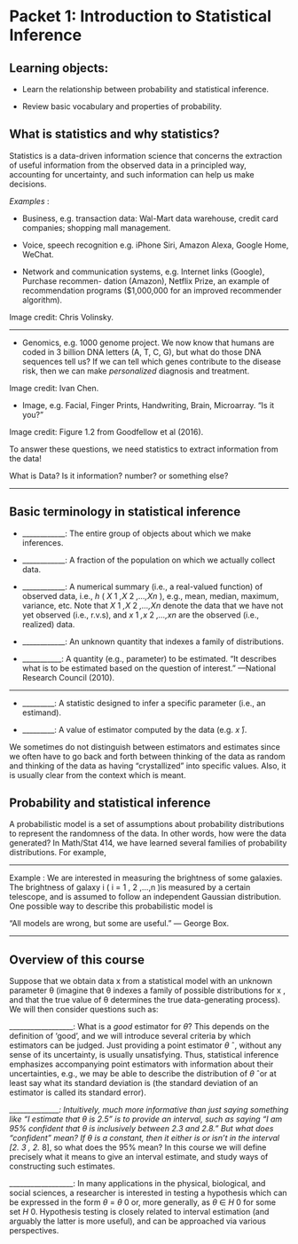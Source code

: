 # Packet 1: Introduction to Statistical Inference 

## Learning objects: 

- Learn the relationship between probability and statistical inference. 

- Review basic vocabulary and properties of probability. 

## What is statistics and why statistics? 

 Statistics is a data-driven information science that concerns the extraction of useful information from the observed data in a principled way, accounting for uncertainty, and such information can help us make decisions. 

_Examples_ : 

- Business, e.g. transaction data: Wal-Mart data warehouse, credit card companies;     shopping mall management. 

- Voice, speech recognition e.g. iPhone Siri, Amazon Alexa, Google Home, WeChat. 

- Network and communication systems, e.g. Internet links (Google), Purchase recommen-     dation (Amazon), Netflix Prize, an example of recommendation programs ($1,000,000     for an improved recommender algorithm). 

 Image credit: Chris Volinsky. 

---

- Genomics, e.g. 1000 genome project. We now know that humans are coded in 3 billion     DNA letters (A, T, C, G), but what do those DNA sequences tell us?     If we can tell which genes contribute to the disease risk, then we can make _personalized_     diagnosis and treatment. 

 Image credit: Ivan Chen. 

- Image, e.g. Facial, Finger Prints, Handwriting, Brain, Microarray. “Is it you?” 

 Image credit: Figure 1.2 from Goodfellow et al (2016). 

 To answer these questions, we need statistics to extract information from the data! 

What is Data? Is it information? number? or something else? 

---

## Basic terminology in statistical inference 

- ____________: The entire group of objects about which we make inferences. 

- ____________: A fraction of the population on which we actually collect data. 

- ____________: A numerical summary (i.e., a real-valued function) of observed     data, i.e., _h_ ( _X_ 1 _,X_ 2 _,...,Xn_ ), e.g., mean, median, maximum, variance, etc. Note     that _X_ 1 _,X_ 2 _,...,Xn_ denote the data that we have not yet observed (i.e., r.v.s), and     _x_ 1 _,x_ 2 _,...,xn_ are the observed (i.e., realized) data. 

- ____________: An unknown quantity that indexes a family of distributions. 

- ___________: A quantity (e.g., parameter) to be estimated. “It describes what is     to be estimated based on the question of interest.” —National Research Council (2010). 

---

- _________: A statistic designed to infer a specific parameter (i.e., an estimand). 

- _________: A value of estimator computed by the data (e.g. _x_ ̄). 

We sometimes do not distinguish between estimators and estimates since we often have to go back and forth between thinking of the data as random and thinking of the data as having “crystallized” into specific values. Also, it is usually clear from the context which is meant. 

## Probability and statistical inference 

 A probabilistic model is a set of assumptions about probability distributions to represent the randomness of the data. In other words, how were the data generated? In Math/Stat 414, we have learned several families of probability distributions. For example, 

---

 Example : We are interested in measuring the brightness of some galaxies. The brightness of galaxy i ( i = 1 , 2 ,...,n )is measured by a certain telescope, and is assumed to follow an independent Gaussian distribution. One possible way to describe this probabilistic model is 

“All models are wrong, but some are useful.” — George Box. 

---

## Overview of this course 

 Suppose that we obtain data x from a statistical model with an unknown parameter θ (imagine that θ indexes a family of possible distributions for x , and that the true value of θ determines the true data-generating process). We will then consider questions such as: 

__________________: What is a _good_ estimator for _θ_? This depends on the definition of ‘good’, and we will introduce several criteria by which estimators can be judged. Just providing a point estimator _θ_ ˆ, without any sense of its uncertainty, is usually unsatisfying. Thus, statistical inference emphasizes accompanying point estimators with information about their uncertainties, e.g., we may be able to describe the distribution of _θ_ ˆor at least say what its standard deviation is (the standard deviation of an estimator is called its standard error). 

__________________: Intuitively, much more informative than just saying something like “I estimate that _θ_ is 2.5” is to provide an interval, such as saying “I am 95% confident that _θ_ is inclusively between 2.3 and 2.8.” But what does “confident” mean? If _θ_ is a constant, then it either is or isn’t in the interval [2_._ 3 _,_ 2_._ 8], so what does the 95% mean? In this course we will define precisely what it means to give an interval estimate, and study ways of constructing such estimates. 

__________________: In many applications in the physical, biological, and social sciences, a researcher is interested in testing a hypothesis which can be expressed in the form _θ_ = _θ_ 0 or, more generally, as _θ_ ∈ _H_ 0 for some set _H_ 0. Hypothesis testing is closely related to interval estimation (and arguably the latter is more useful), and can be approached via various perspectives. 

